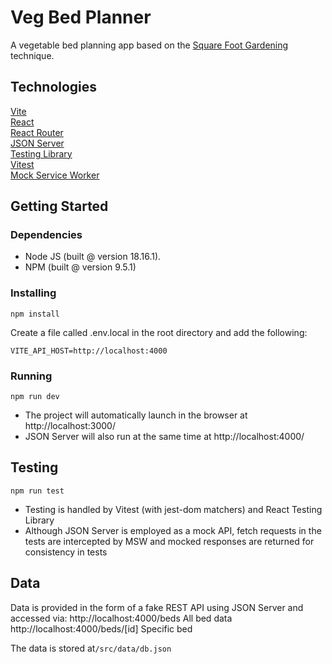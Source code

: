 # Veg Bed Planner

A vegetable bed planning app based on the [Square Foot Gardening](https://squarefootgardening.org/ 'Square Foot Gardening') technique.

## Technologies

[Vite](https://vitejs.dev/ 'Vite')<br>
[React](https://react.dev/p:// 'React')<br>
[React Router](https://reactrouter.com/en/main:// 'React Router')<br>
[JSON Server](https://github.com/typicode/json-server 'JSON Server')<br>
[Testing Library](https://testing-library.com/, 'Testing Library')<br>
[Vitest](https://vitest.dev/ 'Vitest')<br>
[Mock Service Worker](https://mswjs.io/ 'MSW')

## Getting Started

### Dependencies

- Node JS (built @ version 18.16.1).
- NPM (built @ version 9.5.1)

### Installing

```
npm install
```

Create a file called .env.local in the root directory and add the following:

```
VITE_API_HOST=http://localhost:4000
```

### Running

```
npm run dev
```

- The project will automatically launch in the browser at http://localhost:3000/
- JSON Server will also run at the same time at http://localhost:4000/

## Testing

```
npm run test
```

- Testing is handled by Vitest (with jest-dom matchers) and React Testing Library
- Although JSON Server is employed as a mock API, fetch requests in the tests are intercepted by MSW and mocked responses are returned for consistency in tests

## Data

Data is provided in the form of a fake REST API using JSON Server and accessed via:
http://localhost:4000/beds All bed data
http://localhost:4000/beds/[id] Specific bed

The data is stored at`/src/data/db.json`
